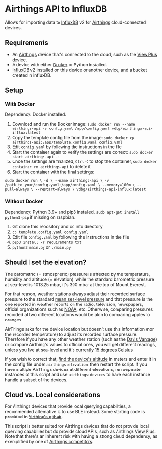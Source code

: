 # Airthings API to InfluxDB

Allows for importing data to [InfluxDB](https://www.influxdata.com/) v2 for [Airthings](https://www.airthings.com/) cloud-connected devices.


## Requirements

- An [Airthings](https://www.airthings.com/) device that's connected to the cloud, such as the [View Plus](https://www.airthings.com/view-plus) device.
- A device with either [Docker](https://www.docker.com/) or Python installed.
- [InfluxDB](https://en.wikipedia.org/wiki/InfluxDB) v2 installed on this device or another device, and a bucket created in influxDB.

## Setup

### With Docker

Dependency: Docker installed.

1. Download and run the Docker image: `sudo docker run --name airthings-api -v config.yaml:/app/config.yaml vdbg/airthings-api-influx:latest`
2. Copy the template config file from the image: `sudo docker cp airthings-api:/app/template.config.yaml config.yaml`
3. Edit `config.yaml` by following the instructions in the file
4. Start the container again to verify the settings are correct: `sudo docker start airthings-api -i`
5. Once the settings are finalized, `Ctrl-C` to stop the container, `sudo docker container rm airthings-api` to delete it
6. Start the container with the final settings:

``
sudo docker run \
  -d \
  --name airthings-api \
  -v /path_to_your/config.yaml:/app/config.yaml \
  --memory=100m \
  --pull=always \
  --restart=always \
  vdbg/airthings-api-influx:latest
``

### Without Docker

Dependency: Python 3.9+ and pip3 installed. `sudo apt-get install python3-pip` if missing on raspbian.

1. Git clone this repository and cd into directory
2. `cp template.config.yaml config.yaml`
3. Edit file `config.yaml` by following the instructions in the file
4. `pip3 install -r requirements.txt`
5. `python3 main.py` or `./main.py`

## Should I set the elevation?

The barometric (= atmospheric) pressure is affected by the temperature, humidity and altitude (= elevation): while the standard barometric pressure at sea-level is 1013.25 mbar, it's 300 mbar at the top of Mount Everest. 

For that reason, weather stations always adjust their recorded surface pressure to the standard [mean sea-level pressure](https://en.wikipedia.org/wiki/Atmospheric_pressure#Mean_sea-level_pressure) and that pressure is the one reported in weather reports on the radio, television, newspapers, official organizations such as [NOAA](https://www.wpc.ncep.noaa.gov/basicwx/92fndfd.gif), etc. Otherwise, comparing pressures recorded at two different locations would be akin to comparing apples to oranges.

AirThings asks for the device location but doesn't use this information (nor the recorded temperature) to adjust its recorded surface pressure. Therefore if you have any other weather station (such as the [Davis Vantage](https://www.davisinstruments.com/pages/vantage-pro2)) or compare Airthing's values to official ones, you will get different readings, unless you live at sea-level and it's currently [15 degrees Celsius](https://en.wikipedia.org/wiki/Standard_sea-level_conditions).

If you wish to correct that, [find the device's altitude](https://www.advancedconverter.com/map-tools/find-elevation-of-a-location) in meters and enter it in the config file under `airthings:elevation`, then restart the script. If you have multiple AirThings devices at different elevations, run separate instances of this script and use `airthings:devices` to have each instance handle a subset of the devices.


## Cloud vs. Local considerations

For Airthings devices that provide local querying capabilities, a recommended alternative is to use BLE instead.
Some starting code is provided in [Airthing's github](https://github.com/airthings).

This script is better suited for Airthings devices that do not provide local querying capabilies but do provide cloud APIs, such as Airthings [View Plus](https://www.airthings.com/view-plus). Note that there's an inherent risk with having a strong cloud dependency, as exemplified by one of [Airthings competitors](https://www.reddit.com/r/Awair/comments/y7i5ku/awair_discontinues_support_for_v1_devices/).
